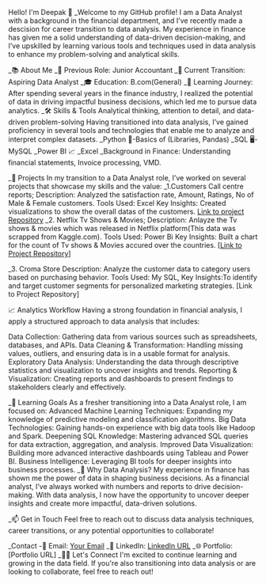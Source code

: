 Hello! I'm Deepak 👋
_Welcome to my GitHub profile! I am a Data Analyst with a background in the financial department, and I’ve recently made a descision for career transition to data analysis. My experience in finance has given me a solid understanding of data-driven decision-making, and I’ve upskilled by learning various tools and techniques used in data analysis to enhance my problem-solving and analytical skills.

_📚 About Me
_💼 Previous Role: Junior Accountant
_🔄 Current Transition: Aspiring Data Analyst
_🎓 Education: B.com(General)
_🌱 Learning Journey: After spending several years in the finance industry, I realized the potential of data in driving impactful business decisions, which led me to pursue data analytics.
_🛠️ Skills & Tools
Analytical thinking, attention to detail, and data-driven problem-solving
Having transitioned into data analysis, I’ve gained proficiency in several tools and technologies that enable me to analyze and interpret complex datasets.
_Python 🐍-Basics of (Libraries, Pandas)
_SQL 🖥️-MySQL
_Power BI 📈
_Excel
_Background in Finance: Understanding financial statements, Invoice processing, VMD.

_🚀 Projects
In my transition to a Data Analyst role, I’ve worked on several projects that showcase my skills and the value:
_1.Customers Call centre reports;
Description: Analyzed the satisfaction rate, Amount, Ratings, No of Male & Female customers.
Tools Used: Excel
Key Insights: Created visualizations to show the overall datas of the customers.
[Link to project Repository](https://github.com/Deepak142002/Deepak142002/blob/main/data-excel-portfolio-project%20(Call%20centre%20employees%20data)%20(1).xlsx)
_2. Netflix Tv Shows & Movies;
Description: Anlayze the Tv shows & movies which was released in Netflix platform(This data was scrapped from Kaggle.com).
Tools Used: Power Bi
Key Insights: Built a chart for the count of Tv shows & Movies accured over the countries.
[[Link to Project Repository](https://github.com/Deepak142002/Deepak142002/blob/main/netflix_Project.pbix)]

_3. Croma Store 
Description: Analyze the customer data to category users based on purchasing behavior.
Tools Used: My SQL, 
Key Insights:To identify and target customer segments for personalized marketing strategies.
[Link to Project Repository]

📈 Analytics Workflow
Having a strong foundation in financial analysis, I apply a structured approach to data analysis that includes:

Data Collection: Gathering data from various sources such as spreadsheets, databases, and APIs.
Data Cleaning & Transformation: Handling missing values, outliers, and ensuring data is in a usable format for analysis.
Exploratory Data Analysis: Understanding the data through descriptive statistics and visualization to uncover insights and trends.
Reporting & Visualization: Creating reports and dashboards to present findings to stakeholders clearly and effectively.

_🌱 Learning Goals
As a fresher transitioning into a Data Analyst role, I am focused on:
Advanced Machine Learning Techniques: Expanding my knowledge of predictive modeling and classification algorithms.
Big Data Technologies: Gaining hands-on experience with big data tools like Hadoop and Spark.
Deepening SQL Knowledge: Mastering advanced SQL queries for data extraction, aggregation, and analysis.
Improved Data Visualization: Building more advanced interactive dashboards using Tableau and Power BI.
Business Intelligence: Leveraging BI tools for deeper insights into business processes.
_🌟 Why Data Analysis?
My experience in finance has shown me the power of data in shaping business decisions. As a financial analyst, I’ve always worked with numbers and reports to drive decision-making. With data analysis, I now have the opportunity to uncover deeper insights and create more impactful, data-driven solutions.

_📫 Get in Touch
Feel free to reach out to discuss data analysis techniques, career transitions, or any potential opportunities to collaborate!

_Contact -📧 Email: [Your Email](deepakmiller14@gmail.com)
_🔗 LinkedIn: [LinkedIn URL](https://www.linkedin.com/in/deepak-ap14?lipi=urn%3Ali%3Apage%3Ad_flagship3_profile_view_base%3BSin2s5afTYW%2BC%2Fgyagm5cQ%3D%3D) 
_🌐 Portfolio: [Portfolio URL]
_👩‍💻 Let's Connect
I'm excited to continue learning and growing in the data field. If you're also transitioning into data analysis or are looking to collaborate, feel free to reach out!

